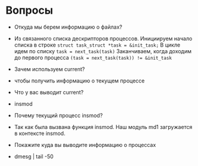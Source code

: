 # Вопросы

* Откуда мы берем информацию о файлах? 
 - Из связанного списка дескрипторов процессов. 
   Инициируем начало списка в строке `struct task_struct *task = &init_task;`
   В цикле идем по списку `task = next_task(task)`
   Заканчиваем, когда доходим до первого процесса `(task = next_task(task)) != &init_task`
* Зачем используем current? 
 - чтобы получить информацию о текущем процессе
* Что у вас выводит current? 
 - insmod 
* Почему текущий процесс insmod?
 - Так как была вызвана функция insmod. Наш модуль md1 загружается в контексте insmod. 
* Покажите куда вы выводите информацию о процессах
 - dmesg | tail -50
